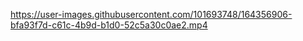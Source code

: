 


https://user-images.githubusercontent.com/101693748/164356906-bfa93f7d-c61c-4b9d-b1d0-52c5a30c0ae2.mp4

